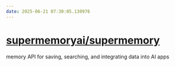 ```yaml
---
date: 2025-06-21 07:30:05.130976
---
```


# [supermemoryai/supermemory](https://github.com/supermemoryai/supermemory)

memory API for saving, searching, and integrating data into AI apps